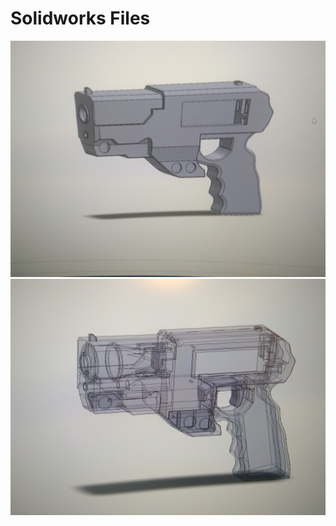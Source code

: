 # Solidworks Files

![Gun](https://github.com/JosselinSomervilleRoberts/LaserGame/blob/main/Photos/IMG_20201207_211054.jpg)
![Gun](https://github.com/JosselinSomervilleRoberts/LaserGame/blob/main/Photos/IMG_20201209_140344.jpg)
